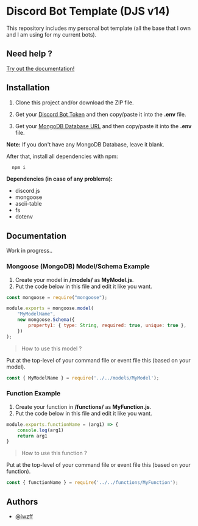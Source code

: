 
# Discord Bot Template (DJS v14)

This repository includes my personal bot template (all the base that I own and I am using for my current bots).

## Need help ?
[Try out the documentation!](https://github.com/lwzff/discord-bot-template-v14?tab=readme-ov-file#documentation)

## Installation

1. Clone this project and/or download the ZIP file. 

2. Get your [Discord Bot Token](https://discord.com/developers/applications) and then copy/paste it into the **.env** file.

3. Get your [MongoDB Database URL](https://cloud.mongodb.com/) and then copy/paste it into the **.env** file.

**Note:**
If you don't have any MongoDB Database, leave it blank.

After that, install all dependencies with npm:
```bash
  npm i
```

**Dependencies (in case of any problems):**
- discord.js
- mongoose
- ascii-table
- fs
- dotenv

## Documentation

Work in progress..

### Mongoose (MongoDB) Model/Schema Example

1. Create your model in **/models/** as **MyModel.js**.
2. Put the code below in this file and edit it like you want.

```js
const mongoose = require("mongoose");

module.exports = mongoose.model(
    "MyModelName",
    new mongoose.Schema({
        property1: { type: String, required: true, unique: true },
    })
);
```

> How to use this model ?

Put at the top-level of your command file or event file this (based on your model).
```js
const { MyModelName } = require('../../models/MyModel');
```

### Function Example

1. Create your function in **/functions/** as **MyFunction.js**.
2. Put the code below in this file and edit it like you want.
 
```js
module.exports.functionName = (arg1) => {
    console.log(arg1)
    return arg1
}
```

> How to use this function ?

Put at the top-level of your command file or event file this (based on your function).
```js
const { functionName } = require('../../functions/MyFunction');
```

## Authors

- [@lwzff](https://www.twitter.com/lwzff)

